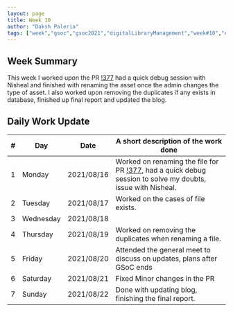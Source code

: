 ```yaml
---
layout: page
title: Week 10
author: "Daksh Paleria"
tags: ["week","gsoc","gsoc2021","digitalLibraryManagement","week#10","eval#2"]
---
```


## Week Summary

This week I worked upon the PR [!377](https://gitlab.com/cdli/framework/-/merge_requests/377) had a quick debug session with Nisheal and finished with renaming the asset once the admin changes the type of asset. I also worked upon removing the duplicates if any exists in database, finished up final report and updated the blog.

## Daily Work Update

|\#|Day|Date|A short description of the work done|  
|---	|---	|---	|---	|  
|1   	| Monday 	|   2021/08/16	| Worked on renaming the file for PR [!377](https://gitlab.com/cdli/framework/-/merge_requests/377), had a quick debug session to solve my doubts, issue with Nisheal. |  
|2   	| Tuesday  	|   2021/08/17	| Worked on the cases of file exists.	|  
|3   	| Wednesday  	|  2021/08/18 	| |  
|4   	| Thursday  	|   2021/08/19	| Worked on removing the duplicates when renaming a file. |  
|5   	| Friday  	|   2021/08/20	| Attended the general meet to discuss on updates, plans after GSoC ends |  
|6   	| Saturday  	|   2021/08/21	| Fixed Minor changes in the PR	|  
|7   	| Sunday  	|   2021/08/22	| Done with updating blog, finishing the final report. |  
